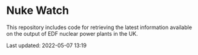 # Nuke Watch

This repository includes code for retrieving the latest information available on the output of EDF nuclear power plants in the UK.

Last updated: 2022-05-07 13:19